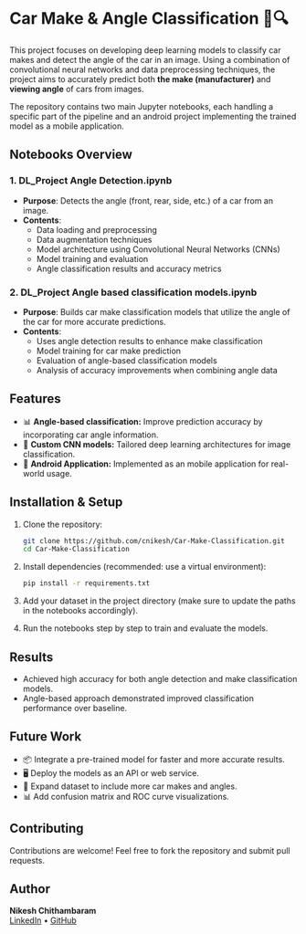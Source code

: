 
# Car Make & Angle Classification 🚗🔍

This project focuses on developing deep learning models to classify car makes and detect the angle of the car in an image. Using a combination of convolutional neural networks and data preprocessing techniques, the project aims to accurately predict both **the make (manufacturer)** and **viewing angle** of cars from images.

The repository contains two main Jupyter notebooks, each handling a specific part of the pipeline and an android project implementing the trained model as a mobile application.


## Notebooks Overview

### 1. DL_Project Angle Detection.ipynb
- **Purpose**: Detects the angle (front, rear, side, etc.) of a car from an image.
- **Contents**:
  - Data loading and preprocessing
  - Data augmentation techniques
  - Model architecture using Convolutional Neural Networks (CNNs)
  - Model training and evaluation
  - Angle classification results and accuracy metrics

### 2. DL_Project Angle based classification models.ipynb
- **Purpose**: Builds car make classification models that utilize the angle of the car for more accurate predictions.
- **Contents**:
  - Uses angle detection results to enhance make classification
  - Model training for car make prediction
  - Evaluation of angle-based classification models
  - Analysis of accuracy improvements when combining angle data

## Features

- 📊 **Angle-based classification:** Improve prediction accuracy by incorporating car angle information.
- 🧩 **Custom CNN models:** Tailored deep learning architectures for image classification.
- 📲 **Android Application:** Implemented as an mobile application for real-world usage.

## Installation & Setup

1. Clone the repository:
   ```bash
   git clone https://github.com/cnikesh/Car-Make-Classification.git
   cd Car-Make-Classification
   ```

2. Install dependencies (recommended: use a virtual environment):
   ```bash
   pip install -r requirements.txt
   ```

3. Add your dataset in the project directory (make sure to update the paths in the notebooks accordingly).

4. Run the notebooks step by step to train and evaluate the models.

## Results

- Achieved high accuracy for both angle detection and make classification models.
- Angle-based approach demonstrated improved classification performance over baseline.

## Future Work

- 📦 Integrate a pre-trained model for faster and more accurate results.
- 🖥️ Deploy the models as an API or web service.
- 🚗 Expand dataset to include more car makes and angles.
- 📊 Add confusion matrix and ROC curve visualizations.

## Contributing

Contributions are welcome! Feel free to fork the repository and submit pull requests.


## Author

**Nikesh Chithambaram**  
[LinkedIn](https://www.linkedin.com/in/nikeshchithambaram/) • [GitHub](https://github.com/cnikesh)
